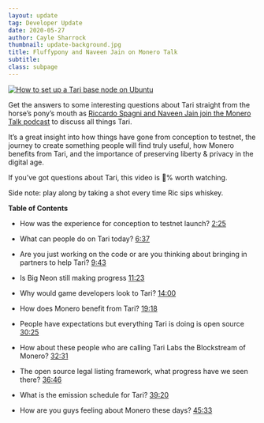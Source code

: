 ```yaml
---
layout: update
tag: Developer Update
date: 2020-05-27
author: Cayle Sharrock
thumbnail: update-background.jpg
title: Fluffypony and Naveen Jain on Monero Talk
subtitle: 
class: subpage
---
```


[![How to set up a Tari base node on Ubuntu](https://img.youtube.com/vi/at0szJ_9rIs/maxresdefault.jpg)](https://www.youtube.com/watch?v=at0szJ_9rIs)



Get the answers to some interesting questions about Tari straight from the horse’s pony’s mouth as [Riccardo Spagni and Naveen Jain join the Monero Talk podcast](https://www.youtube.com/watch?v=at0szJ_9rIs&feature=youtu.be) to discuss all things Tari. 

It’s a great insight into how things have gone from conception to testnet, the journey to create something people will find truly useful, how Monero benefits from Tari, and the importance of preserving liberty & privacy in the digital age.

If you’ve got questions about Tari, this video is 💯󠀥󠀥󠀥󠀥% worth watching.

Side note: play along by taking a shot every time Ric sips whiskey.

**Table of Contents**

* How was the experience for conception to testnet launch? [2:25](https://youtu.be/at0szJ_9rIs?t=145)

* What can people do on Tari today? [6:37](https://youtu.be/at0szJ_9rIs?t=397)

* Are you just working on the code or are you thinking about bringing in partners to help Tari? [9:43](https://youtu.be/at0szJ_9rIs?t=583)

* Is Big Neon still making progress [11:23](https://youtu.be/at0szJ_9rIs?t=683)

* Why  would game developers look to Tari? [14:00](https://youtu.be/at0szJ_9rIs?t=840)

* How does Monero benefit from Tari? [19:18](https://youtu.be/at0szJ_9rIs?t=1158)

* People have expectations but everything Tari is doing is open source [30:25](https://youtu.be/at0szJ_9rIs?t=1825)

* How about these people who are calling Tari Labs the Blockstream of Monero? [32:31](https://youtu.be/at0szJ_9rIs?t=1951)

* The open source legal listing framework, what progress have we seen there? [36:46](https://youtu.be/at0szJ_9rIs?t=2206)

* What is the emission schedule for Tari? [39:20](https://youtu.be/at0szJ_9rIs?t=2360)

* How are you guys feeling about Monero these days? [45:33](https://youtu.be/at0szJ_9rIs?t=2733)
